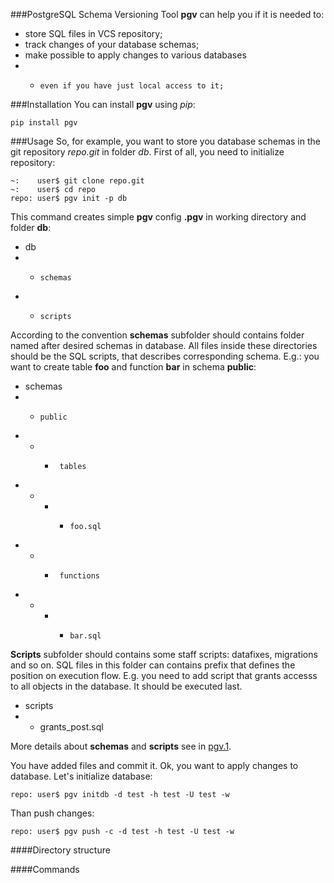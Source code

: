 ###PostgreSQL Schema Versioning Tool
**pgv** can help you if it is needed to:

*   store SQL files in VCS repository;
*   track changes of your database schemas;
*   make possible to apply changes to various databases
* *     even if you have just local access to it;

###Installation
You can install **pgv** using *pip*:

    pip install pgv

###Usage
So, for example, you want to store you database schemas in the git repository *repo.git* in folder *db*.
First of all, you need to initialize repository:

	~:    user$ git clone repo.git
	~:    user$ cd repo
	repo: user$ pgv init -p db

This command creates simple **pgv** config  **.pgv** in working directory and folder **db**:

*   db
* *     schemas
* *     scripts

According to the convention **schemas** subfolder should contains folder named after desired schemas in database.
All files inside these directories should be the SQL scripts, that describes corresponding schema.
E.g.: you want to create table **foo** and function **bar** in schema **public**:

*    schemas
* *     public
* * *      tables
* * * *     foo.sql
* * *      functions
* * * *     bar.sql

**Scripts** subfolder should contains some staff scripts: datafixes, migrations and so on. SQL files in this folder can contains prefix
that defines the position on execution flow. E.g. you need to add script that grants accesss to all objects in the database. It should be executed last.

*   scripts
* *   grants_post.sql

More details about **schemas** and **scripts** see in [pgv.1](https://github.com/go1dshtein/pgv/blob/master/docs/pgv.1.md).

You have added files and commit it. Ok, you want to apply changes to database. Let's initialize database:

	repo: user$ pgv initdb -d test -h test -U test -w
	
Than push changes:

	repo: user$ pgv push -c -d test -h test -U test -w
	

####Directory structure


####Commands





